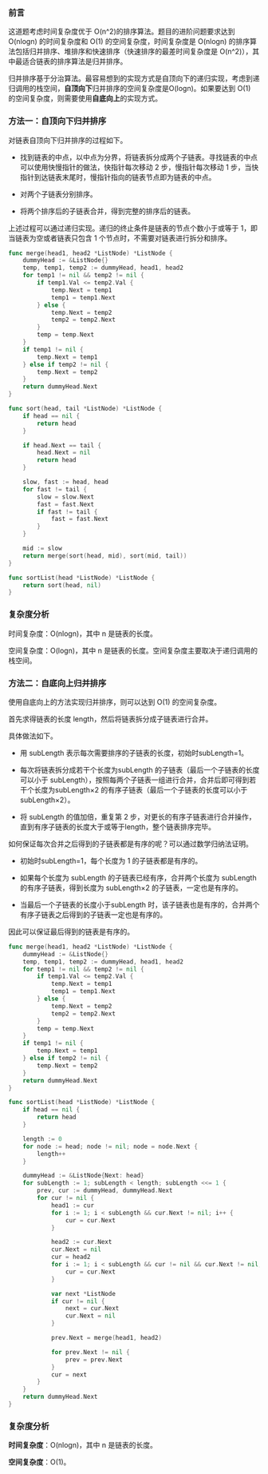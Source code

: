 ### 前言
这道题考虑时间复杂度优于 O(n^2)的排序算法。题目的进阶问题要求达到 O(nlogn) 的时间复杂度和 O(1) 的空间复杂度，时间复杂度是 O(nlogn) 的排序算法包括归并排序、堆排序和快速排序（快速排序的最差时间复杂度是 O(n^2)），其中最适合链表的排序算法是归并排序。

归并排序基于分治算法。最容易想到的实现方式是自顶向下的递归实现，考虑到递归调用的栈空间，**自顶向下**归并排序的空间复杂度是O(logn)。如果要达到 O(1) 的空间复杂度，则需要使用**自底向上**的实现方式。

### 方法一：自顶向下归并排序
对链表自顶向下归并排序的过程如下。

- 找到链表的中点，以中点为分界，将链表拆分成两个子链表。寻找链表的中点可以使用快慢指针的做法，快指针每次移动 2 步，慢指针每次移动 1 步，当快指针到达链表末尾时，慢指针指向的链表节点即为链表的中点。

- 对两个子链表分别排序。

- 将两个排序后的子链表合并，得到完整的排序后的链表。

上述过程可以通过递归实现。递归的终止条件是链表的节点个数小于或等于 1，即当链表为空或者链表只包含 1 个节点时，不需要对链表进行拆分和排序。

```go
func merge(head1, head2 *ListNode) *ListNode {
    dummyHead := &ListNode{}
    temp, temp1, temp2 := dummyHead, head1, head2
    for temp1 != nil && temp2 != nil {
        if temp1.Val <= temp2.Val {
            temp.Next = temp1
            temp1 = temp1.Next
        } else {
            temp.Next = temp2
            temp2 = temp2.Next
        }
        temp = temp.Next
    }
    if temp1 != nil {
        temp.Next = temp1
    } else if temp2 != nil {
        temp.Next = temp2
    }
    return dummyHead.Next
}

func sort(head, tail *ListNode) *ListNode {
    if head == nil {
        return head
    }

    if head.Next == tail {
        head.Next = nil
        return head
    }

    slow, fast := head, head
    for fast != tail {
        slow = slow.Next
        fast = fast.Next
        if fast != tail {
            fast = fast.Next
        }
    }

    mid := slow
    return merge(sort(head, mid), sort(mid, tail))
}

func sortList(head *ListNode) *ListNode {
    return sort(head, nil)
}
```



### 复杂度分析

时间复杂度：O(nlogn)，其中 n 是链表的长度。

空间复杂度：O(logn)，其中 n 是链表的长度。空间复杂度主要取决于递归调用的栈空间。

### 方法二：自底向上归并排序
使用自底向上的方法实现归并排序，则可以达到 O(1) 的空间复杂度。

首先求得链表的长度 length，然后将链表拆分成子链表进行合并。

具体做法如下。

- 用 subLength 表示每次需要排序的子链表的长度，初始时subLength=1。

- 每次将链表拆分成若干个长度为subLength 的子链表（最后一个子链表的长度可以小于 subLength），按照每两个子链表一组进行合并，合并后即可得到若干个长度为subLength×2 的有序子链表（最后一个子链表的长度可以小于subLength×2）。

- 将 subLength 的值加倍，重复第 2 步，对更长的有序子链表进行合并操作，直到有序子链表的长度大于或等于length，整个链表排序完毕。

如何保证每次合并之后得到的子链表都是有序的呢？可以通过数学归纳法证明。

- 初始时subLength=1，每个长度为 1 的子链表都是有序的。

- 如果每个长度为 subLength 的子链表已经有序，合并两个长度为 subLength 的有序子链表，得到长度为 subLength×2 的子链表，一定也是有序的。

- 当最后一个子链表的长度小于subLength 时，该子链表也是有序的，合并两个有序子链表之后得到的子链表一定也是有序的。

因此可以保证最后得到的链表是有序的。

```go
func merge(head1, head2 *ListNode) *ListNode {
    dummyHead := &ListNode{}
    temp, temp1, temp2 := dummyHead, head1, head2
    for temp1 != nil && temp2 != nil {
        if temp1.Val <= temp2.Val {
            temp.Next = temp1
            temp1 = temp1.Next
        } else {
            temp.Next = temp2
            temp2 = temp2.Next
        }
        temp = temp.Next
    }
    if temp1 != nil {
        temp.Next = temp1
    } else if temp2 != nil {
        temp.Next = temp2
    }
    return dummyHead.Next
}

func sortList(head *ListNode) *ListNode {
    if head == nil {
        return head
    }

    length := 0
    for node := head; node != nil; node = node.Next {
        length++
    }

    dummyHead := &ListNode{Next: head}
    for subLength := 1; subLength < length; subLength <<= 1 {
        prev, cur := dummyHead, dummyHead.Next
        for cur != nil {
            head1 := cur
            for i := 1; i < subLength && cur.Next != nil; i++ {
                cur = cur.Next
            }

            head2 := cur.Next
            cur.Next = nil
            cur = head2
            for i := 1; i < subLength && cur != nil && cur.Next != nil; i++ {
                cur = cur.Next
            }

            var next *ListNode
            if cur != nil {
                next = cur.Next
                cur.Next = nil
            }

            prev.Next = merge(head1, head2)

            for prev.Next != nil {
                prev = prev.Next
            }
            cur = next
        }
    }
    return dummyHead.Next
}
```

### 复杂度分析

**时间复杂度**：O(nlogn)，其中 n 是链表的长度。

**空间复杂度**：O(1)。


